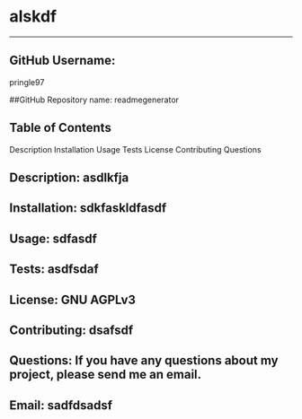 

  # alskdf
-------------------------------
## GitHub Username:
pringle97

##GitHub Repository name: 
readmegenerator

## Table of Contents
  Description
  Installation
  Usage
  Tests
  License
  Contributing
  Questions

##  Description: asdlkfja
  
##  Installation: sdkfaskldfasdf

##  Usage: sdfasdf

##  Tests: asdfsdaf

##  License: GNU AGPLv3

##  Contributing: dsafsdf

##  Questions: If you have any questions about my project, please send me an email.

##  Email: sadfdsadsf

